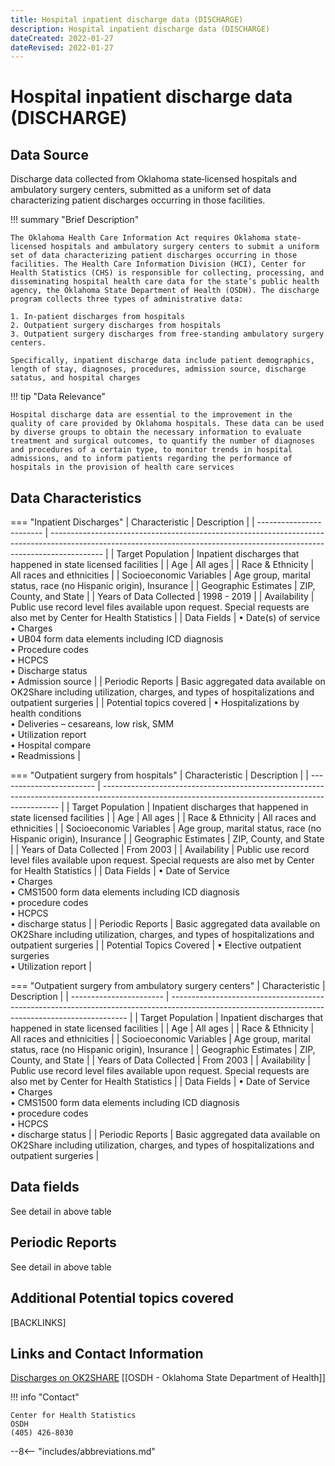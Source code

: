 ```yaml
---
title: Hospital inpatient discharge data (DISCHARGE)
description: Hospital inpatient discharge data (DISCHARGE)
dateCreated: 2022-01-27
dateRevised: 2022-01-27
---
```

# Hospital inpatient discharge data (DISCHARGE)

## Data Source
Discharge data collected from Oklahoma state‐licensed hospitals and ambulatory surgery centers, submitted as a uniform set of data characterizing patient discharges occurring in those facilities.

!!! summary "Brief Description"

    The Oklahoma Health Care Information Act requires Oklahoma state‐licensed hospitals and ambulatory surgery centers to submit a uniform set of data characterizing patient discharges occurring in those facilities. The Health Care Information Division (HCI), Center for Health Statistics (CHS) is responsible for collecting, processing, and disseminating hospital health care data for the state’s public health agency, the Oklahoma State Department of Health (OSDH). The discharge program collects three types of administrative data: 
	
	1. In‐patient discharges from hospitals
	2. Outpatient surgery discharges from hospitals
	3. Outpatient surgery discharges from free‐standing ambulatory surgery centers.
	
    Specifically, inpatient discharge data include patient demographics, length of stay, diagnoses, procedures, admission source, discharge satatus, and hospital charges
 
!!! tip "Data Relevance"

    Hospital discharge data are essential to the improvement in the quality of care provided by Oklahoma hospitals. These data can be used by diverse groups to obtain the necessary information to evaluate treatment and surgical outcomes, to quantify the number of diagnoses and procedures of a certain type, to monitor trends in hospital admissions, and to inform patients regarding the performance of hospitals in the provision of health care services

## Data Characteristics
=== "Inpatient Discharges"
    | Characteristic           | Description                                                                                                                                                               |
    | ------------------------ | ------------------------------------------------------------------------------------------------------------------------------------------------------------------------- |
    | Target Population        | Inpatient discharges that happened in state licensed facilities                                                                                                           |
    | Age                      | All ages                                                                                                                                                                  |
    | Race & Ethnicity         | All races and ethnicities                                                                                                                                                 |
    | Socioeconomic Variables  | Age group, marital status, race (no Hispanic origin), Insurance                                                                                                           |
    | Geographic Estimates     | ZIP, County, and State                                                                                                                                                    |
    | Years of Data Collected  | 1998 - 2019                                                                                                                                                               |
    | Availability             | Public use record level files available upon request. Special requests are also met by Center for Health Statistics                                                       |
    | Data Fields              | • Date(s) of service<br/>• Charges<br/>• UB04 form data elements including ICD diagnosis<br/>• Procedure codes<br/>• HCPCS<br/>• Discharge status<br/>• Admission source | 
    | Periodic Reports         | Basic aggregated data available on OK2Share including utilization, charges, and types of hospitalizations and outpatient surgeries                                        |
    | Potential topics covered | • Hospitalizations by health conditions<br/>• Deliveries – cesareans, low risk, SMM<br/>• Utilization report<br/>• Hospital compare<br/>• Readmissions                    |

=== "Outpatient surgery from hospitals"
    | Characteristic           | Description                                                                                                                                       |
    | ------------------------ | ------------------------------------------------------------------------------------------------------------------------------------------------- |
    | Target Population        | Inpatient discharges that happened in state licensed facilities                                                                                   |
    | Age                      | All ages                                                                                                                                          |
    | Race & Ethnicity         | All races and ethnicities                                                                                                                         |
    | Socioeconomic Variables  | Age group, marital status, race (no Hispanic origin), Insurance                                                                                   |
    | Geographic Estimates     | ZIP, County, and State                                                                                                                            |
    | Years of Data Collected  | From 2003                                                                                                                                         |
    | Availability             | Public use record level files available upon request. Special requests are also met by Center for Health Statistics                               |
    | Data Fields              | • Date of Service<br/>• Charges<br/>• CMS1500 form data elements including ICD diagnosis<br/>• procedure codes<br/>• HCPCS<br/>• discharge status | 
    | Periodic Reports         | Basic aggregated data available on OK2Share including utilization, charges, and types of hospitalizations and outpatient surgeries                |
    | Potential Topics Covered | • Elective outpatient surgeries<br/>• Utilization report                                                                                          |


=== "Outpatient surgery from ambulatory surgery centers"
    | Characteristic          | Description                                                                                                                                       |
    | ----------------------- | ------------------------------------------------------------------------------------------------------------------------------------------------- |
    | Target Population       | Inpatient discharges that happened in state licensed facilities                                                                                   |
    | Age                     | All ages                                                                                                                                          |
    | Race & Ethnicity        | All races and ethnicities                                                                                                                         |
    | Socioeconomic Variables | Age group, marital status, race (no Hispanic origin), Insurance                                                                                   |
    | Geographic Estimates    | ZIP, County, and State                                                                                                                            |
    | Years of Data Collected | From 2003                                                                                                                                         |
    | Availability            | Public use record level files available upon request. Special requests are also met by Center for Health Statistics                               |
    | Data Fields             | • Date of Service<br/>• Charges<br/>• CMS1500 form data elements including ICD diagnosis<br/>• procedure codes<br/>• HCPCS<br/>• discharge status | 
    | Periodic Reports        | Basic aggregated data available on OK2Share including utilization, charges, and types of hospitalizations and outpatient surgeries                |

## Data fields 
See detail in above table

## Periodic Reports
See detail in above table

## Additional Potential topics covered
[BACKLINKS]

## Links and Contact Information
[Discharges on OK2SHARE](https://www.health.state.ok.us/stats/Hospital_&_ASC/Hospitals/index.shtml)
[[OSDH - Oklahoma State Department of Health]]

!!! info "Contact"

    Center for Health Statistics
	OSDH 
	(405) 426-8030
    

--8<-- "includes/abbreviations.md"